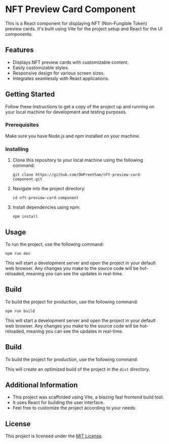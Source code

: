 # NFT Preview Card Component

This is a React component for displaying NFT (Non-Fungible Token) preview cards. It's built using Vite for the project setup and React for the UI components.

## Features

- Displays NFT preview cards with customizable content.
- Easily customizable styles.
- Responsive design for various screen sizes.
- Integrates seamlessly with React applications.

## Getting Started

Follow these instructions to get a copy of the project up and running on your local machine for development and testing purposes.

### Prerequisites

Make sure you have Node.js and npm installed on your machine.

### Installing

1. Clone this repository to your local machine using the following command:

   ```
   git clone https://github.com/OmPreetham/nft-preview-card-component.git
   ```

1. Navigate into the project directory:

   ```
   cd nft-preview-card-component
   ```

1. Install dependencies using npm:

   ```
   npm install
   ```

## Usage

To run the project, use the following command:

```
npm run dev
```

This will start a development server and open the project in your default web browser. Any changes you make to the source code will be hot-reloaded, meaning you can see the updates in real-time.

## Build

To build the project for production, use the following command:

```
npm run build
```

This will start a development server and open the project in your default web browser. Any changes you make to the source code will be hot-reloaded, meaning you can see the updates in real-time.

## Build

To build the project for production, use the following command:

This will create an optimized build of the project in the `dist` directory.

## Additional Information

- This project was scaffolded using Vite, a blazing fast frontend build tool.
- It uses React for building the user interface.
- Feel free to customize the project according to your needs.

## License

This project is licensed under the [MIT License](LICENSE).
